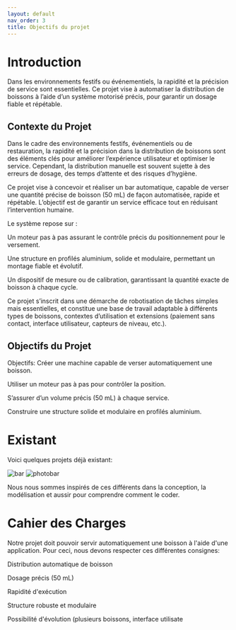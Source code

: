 ```yaml
---
layout: default
nav_order: 3
title: Objectifs du projet
---
```


# Introduction


Dans les environnements festifs ou événementiels, la rapidité et la précision de service sont essentielles.  Ce projet vise à automatiser la distribution de boissons à l’aide d’un système motorisé précis, pour garantir un dosage fiable et répétable.

## Contexte du Projet

Dans le cadre des environnements festifs, événementiels ou de restauration, la rapidité et la précision dans la distribution de boissons sont des éléments clés pour améliorer l’expérience utilisateur et optimiser le service. Cependant, la distribution manuelle est souvent sujette à des erreurs de dosage, des temps d’attente et des risques d’hygiène.

Ce projet vise à concevoir et réaliser un bar automatique, capable de verser une quantité précise de boisson (50 mL) de façon automatisée, rapide et répétable. L’objectif est de garantir un service efficace tout en réduisant l’intervention humaine.

Le système repose sur :

Un moteur pas à pas assurant le contrôle précis du positionnement pour le versement.

Une structure en profilés aluminium, solide et modulaire, permettant un montage fiable et évolutif.

Un dispositif de mesure ou de calibration, garantissant la quantité exacte de boisson à chaque cycle.

Ce projet s’inscrit dans une démarche de robotisation de tâches simples mais essentielles, et constitue une base de travail adaptable à différents types de boissons, contextes d’utilisation et extensions (paiement sans contact, interface utilisateur, capteurs de niveau, etc.).

## Objectifs du Projet

Objectifs:
Créer une machine capable de verser automatiquement une boisson.

Utiliser un moteur pas à pas pour contrôler la position.

S’assurer d’un volume précis (50 mL) à chaque service.

Construire une structure solide et modulaire en profilés aluminium.

# Existant
Voici quelques projets déjà existant:

![bar](image/bar.png)
![photobar](image/photobar.png)

Nous nous sommes inspirés de ces différents dans la conception, la modélisation et aussir pour comprendre comment le coder. 
# Cahier des Charges

Notre projet doit pouvoir servir automatiquement une boisson à l'aide d'une application.
Pour ceci, nous devons respecter ces différentes consignes:

Distribution automatique de boisson

Dosage précis (50 mL)

Rapidité d'exécution

Structure robuste et modulaire

Possibilité d'évolution (plusieurs boissons, interface utilisate

